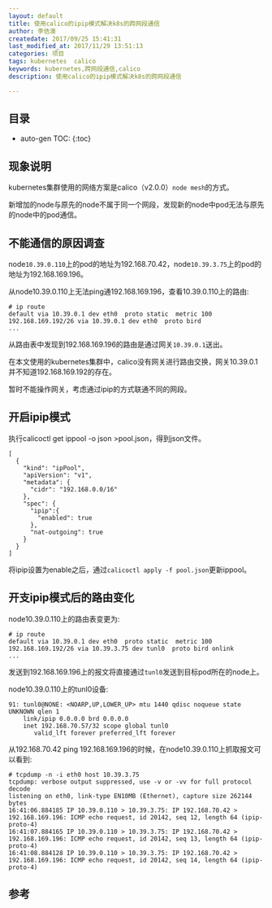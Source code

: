 ```yaml
---
layout: default
title: 使用calico的ipip模式解决k8s的跨网段通信
author: 李佶澳
createdate: 2017/09/25 15:41:31
last_modified_at: 2017/11/29 13:51:13
categories: 项目
tags: kubernetes  calico
keywords: kubernetes,跨网段通信,calico
description: 使用calico的ipip模式解决k8s的跨网段通信

---
```


## 目录
* auto-gen TOC:
{:toc}

## 现象说明

kubernetes集群使用的网络方案是calico（v2.0.0）`node mesh`的方式。

新增加的node与原先的node不属于同一个网段，发现新的node中pod无法与原先的node中的pod通信。

## 不能通信的原因调查

node`10.39.0.110`上的pod的地址为192.168.70.42，node`10.39.3.75`上的pod的地址为192.168.169.196。

从node10.39.0.110上无法ping通192.168.169.196，查看10.39.0.110上的路由:

	# ip route
	default via 10.39.0.1 dev eth0  proto static  metric 100
	192.168.169.192/26 via 10.39.0.1 dev eth0  proto bird
	...

从路由表中发现到192.168.169.196的路由是通过网关`10.39.0.1`送出。

在本文使用的kubernetes集群中，calico没有网关进行路由交换，网关10.39.0.1并不知道192.168.169.192的存在。

暂时不能操作网关，考虑通过ipip的方式联通不同的网段。

## 开启ipip模式

执行calicoctl get ippool -o json >pool.json，得到json文件。

	[
	  {
	    "kind": "ipPool",
	    "apiVersion": "v1",
	    "metadata": {
	      "cidr": "192.168.0.0/16"
	    },
	    "spec": {
	      "ipip":{
	        "enabled": true
	      },
	      "nat-outgoing": true
	    }
	  }
	]

将ipip设置为enable之后，通过`calicoctl apply -f pool.json`更新ippool。

## 开支ipip模式后的路由变化

node10.39.0.110上的路由表变更为:

	# ip route
	default via 10.39.0.1 dev eth0  proto static  metric 100
	192.168.169.192/26 via 10.39.3.75 dev tunl0  proto bird onlink
	...

发送到192.168.169.196上的报文将直接通过`tunl0`发送到目标pod所在的node上。

node10.39.0.110上的tunl0设备:

	91: tunl0@NONE: <NOARP,UP,LOWER_UP> mtu 1440 qdisc noqueue state UNKNOWN qlen 1
		link/ipip 0.0.0.0 brd 0.0.0.0
		inet 192.168.70.57/32 scope global tunl0
		   valid_lft forever preferred_lft forever

从192.168.70.42 ping 192.168.169.196的时候，在node10.39.0.110上抓取报文可以看到:

	# tcpdump -n -i eth0 host 10.39.3.75
	tcpdump: verbose output suppressed, use -v or -vv for full protocol decode
	listening on eth0, link-type EN10MB (Ethernet), capture size 262144 bytes
	16:41:06.884185 IP 10.39.0.110 > 10.39.3.75: IP 192.168.70.42 > 192.168.169.196: ICMP echo request, id 20142, seq 12, length 64 (ipip-proto-4)
	16:41:07.884165 IP 10.39.0.110 > 10.39.3.75: IP 192.168.70.42 > 192.168.169.196: ICMP echo request, id 20142, seq 13, length 64 (ipip-proto-4)
	16:41:08.884128 IP 10.39.0.110 > 10.39.3.75: IP 192.168.70.42 > 192.168.169.196: ICMP echo request, id 20142, seq 14, length 64 (ipip-proto-4)

## 参考
